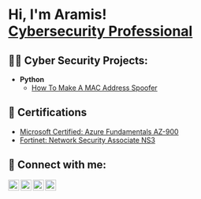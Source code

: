 <h1>Hi, I'm Aramis! <br/><a href="https://www.linkedin.com/in/aramis-valdes/">Cybersecurity Professional</a></h1>

<h2>👨‍💻 Cyber Security Projects:</h2>

- <b>Python</b>
  - [How To Make A MAC Address Spoofer](https://github.com/)

<h2>📄 Certifications</h2>

- [Microsoft Certified: Azure Fundamentals AZ-900](https://www.credly.com/badges/9bfdec45-e23b-431c-b6b8-9e9829f8f4ff?)
- [Fortinet: Network Security Associate NS3](https://www.linkedin.com/embed/feed/update/urn:li:ugcPost:6907088603403714560?)

<h2> 🤳 Connect with me:</h2>

[<img align="left" alt="AramisValdes | YouTube" width="22px" src="https://cdn.jsdelivr.net/npm/simple-icons@v3/icons/youtube.svg" />][youtube]
[<img align="left" alt="AramisValdes | Twitter" width="22px" src="https://cdn.jsdelivr.net/npm/simple-icons@v3/icons/twitter.svg" />][twitter]
[<img align="left" alt="AramisValdes | LinkedIn" width="22px" src="https://cdn.jsdelivr.net/npm/simple-icons@v3/icons/linkedin.svg" />][linkedin]
[<img align="left" alt="AramisValdes | Instagram" width="22px" src="https://cdn.jsdelivr.net/npm/simple-icons@v3/icons/instagram.svg" />][instagram]

[twitter]: https://twitter.com/
[youtube]: https://www.youtube.com/c/
[instagram]: https://www.instagram.com/
[linkedin]: https://www.linkedin.com/in/aramis-valdes/

<!---
AramisValdes/AramisValdes is a ✨ special ✨ repository because its `README.md` (this file) appears on your GitHub profile.
You can click the Preview link to take a look at your changes.
--->
